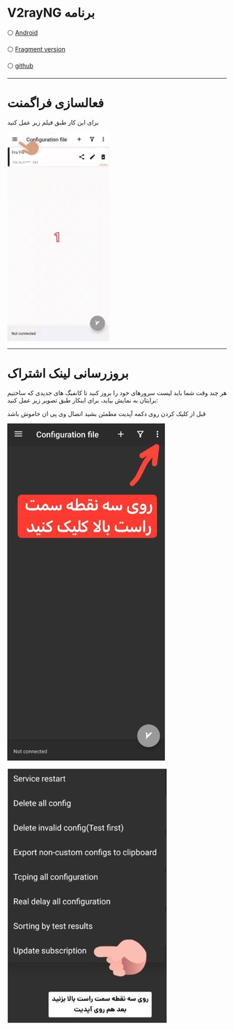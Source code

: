 <h1>V2rayNG برنامه</h1>

⚪    [Android](https://github.com/2dust/v2rayNG/releases/download/1.8.12/v2rayNG_1.8.12.apk) 

⚪ [ Fragment  version](https://github.com/2dust/v2rayNG/releases/download/1.8.16/v2rayNG_1.8.16.apk)

⚪ [github](https://github.com/2dust/v2rayNG/releases) 

---

<h1>فعالسازی فراگمنت</h1>

 برای این کار طبق فیلم زیر عمل کنید 


![alt text](/image/fragmentv2ray.gif "Title")


---









<h1>بروزرسانی لینک اشتراک</h1>

 هر چند وقت شما باید لیست سرورهای خود را بروز کنید تا کانفیگ های جدیدی که ساختیم برایتان به نمایش بیاید، برای اینکار طبق تصویر زیر عمل کنید: 

 قبل از کلیک کردن روی دکمه آپدیت مطمئن بشید اتصال وی پی ان خاموش باشد

![alt text](/image/v2rayupdate1.jpg "Title")

![alt text](/image/v2rayupdate2.jpg "Title")


